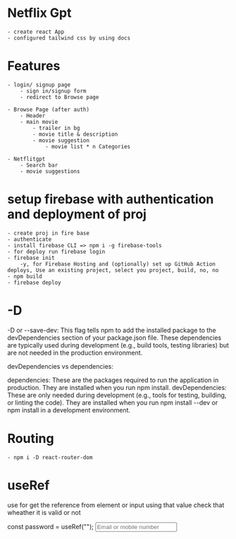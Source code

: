 # Netflix Gpt

    - create react App
    - configured tailwind css by using docs
    




# Features
    - login/ signup page
        - sign in/signup form
        - redirect to Browse page

    - Browse Page (after auth)
        - Header
        - main movie
            - trailer in bg
            - movie title & description
            - movie suggestion
                - movie list * n Categories
    
    - Netflitgpt
        - Search bar
        - movie suggestions


# setup firebase with authentication and deployment of proj

    - create proj in fire base
    - authenticate 
    - install firebase CLI => npm i -g firebase-tools 
    - for deploy run firebase login
    - firebase init
        -y, for Firebase Hosting and (optionally) set up GitHub Action deploys, Use an existing project, select you project, build, no, no
    - npm build
    - firebase deploy


# -D
-D or --save-dev: This flag tells npm to add the installed package to the devDependencies section of your package.json file. These dependencies are typically used during development (e.g., build tools, testing libraries) but are not needed in the production environment.

devDependencies vs dependencies:

dependencies: These are the packages required to run the application in production. They are installed when you run npm install.
devDependencies: These are only needed during development (e.g., tools for testing, building, or linting the code). They are installed when you run npm install --dev or npm install in a development environment.


# Routing
    - npm i -D react-router-dom


# useRef

use for get the reference from element or input using that value check that wheather it is valid or not

  const password = useRef("");
  <input
          ref={email}
          type="text"
          placeholder="Email or mobile number"
          className="text-white w-full box-border my-2 p-4 bg-transparent border border-gray-600 rounded-md"
    />




